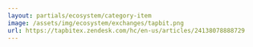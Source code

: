 ```yaml
---
layout: partials/ecosystem/category-item
image: /assets/img/ecosystem/exchanges/tapbit.png
url: https://tapbitex.zendesk.com/hc/en-us/articles/24138078888729
---
```

